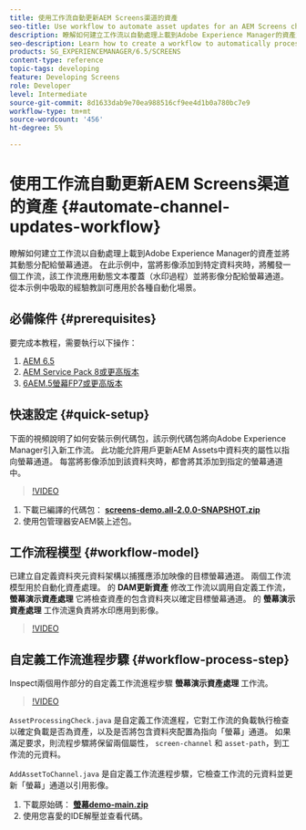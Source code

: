 ```yaml
---
title: 使用工作流自動更新AEM Screens渠道的資產
seo-title: Use workflow to automate asset updates for an AEM Screens channel
description: 瞭解如何建立工作流以自動處理上載到Adobe Experience Manager的資產並將其動態分配給螢幕通道。 在本示例中，當將影像添加到特定資料夾時，將觸發應用動態水印並將影像分配給螢幕通道的工作流。 從本示例中吸取的經驗教訓可應用於各種自動化場景。
seo-description: Learn how to create a workflow to automatically process assets uploaded to Adobe Experience Manager and dynamically assign them to a Screens channel. In this example when an image is added to a specific folder, a workflow is triggered that applies a dynamic watermark and assigns the image to a Screens channel. Lessons learned from this example can be applied to a wide variety of automation scenarios.
products: SG_EXPERIENCEMANAGER/6.5/SCREENS
content-type: reference
topic-tags: developing
feature: Developing Screens
role: Developer
level: Intermediate
source-git-commit: 8d1633dab9e70ea988516cf9ee4d1b0a780bc7e9
workflow-type: tm+mt
source-wordcount: '456'
ht-degree: 5%

---
```



# 使用工作流自動更新AEM Screens渠道的資產 {#automate-channel-updates-workflow}

瞭解如何建立工作流以自動處理上載到Adobe Experience Manager的資產並將其動態分配給螢幕通道。 在此示例中，當將影像添加到特定資料夾時，將觸發一個工作流，該工作流應用動態文本覆蓋（水印過程）並將影像分配給螢幕通道。 從本示例中吸取的經驗教訓可應用於各種自動化場景。

## 必備條件 {#prerequisites}

要完成本教程，需要執行以下操作：

1. [AEM 6.5](https://experienceleague.adobe.com/docs/experience-manager-65.html?lang=zh-Hant)
1. [AEM Service Pack 8或更高版本](https://experienceleague.adobe.com/docs/experience-manager-65/release-notes/service-pack/sp-release-notes.html)
1. [6AEM.5螢幕FP7或更高版本](https://experienceleague.adobe.com/docs/experience-manager-screens/user-guide/release-notes/release-notes-fp-202103.html)

## 快速設定 {#quick-setup}

下面的視頻說明了如何安裝示例代碼包，該示例代碼包將向Adobe Experience Manager引入新工作流。 此功能允許用戶更新AEM Assets中資料夾的屬性以指向螢幕通道。 每當將影像添加到該資料夾時，都會將其添加到指定的螢幕通道中。

>[!VIDEO](https://video.tv.adobe.com/v/333174/?quality=12&learn=on)

1. 下載已編譯的代碼包： **[screens-demo.all-2.0.0-SNAPSHOT.zip](./assets/screens-demo.all-2.0.0-SNAPSHOT.zip)**
1. 使用包管理器安AEM裝上述包。

## 工作流程模型 {#workflow-model}

已建立自定義資料夾元資料架構以捕獲應添加映像的目標螢幕通道。 兩個工作流模型用於自動化資產處理。 的 **DAM更新資產** 修改工作流以調用自定義工作流， **螢幕演示資產處理** 它將檢查資產的包含資料夾以確定目標螢幕通道。 的 **螢幕演示資產處理** 工作流還負責將水印應用到影像。

>[!VIDEO](https://video.tv.adobe.com/v/333175/?quality=12&learn=on)

## 自定義工作流進程步驟 {#workflow-process-step}

Inspect兩個用作部分的自定義工作流進程步驟 **螢幕演示資產處理** 工作流。

>[!VIDEO](https://video.tv.adobe.com/v/333179/?quality=12&learn=on)

`AssetProcessingCheck.java` 是自定義工作流進程，它對工作流的負載執行檢查以確定負載是否為資產，以及是否將包含資料夾配置為指向「螢幕」通道。 如果滿足要求，則流程步驟將保留兩個屬性， `screen-channel` 和 `asset-path`，到工作流的元資料。

`AddAssetToChannel.java` 是自定義工作流進程步驟，它檢查工作流的元資料並更新「螢幕」通道以引用影像。

1. 下載原始碼： **[螢幕demo-main.zip](./assets/screens-demo-main.zip)**
1. 使用您喜愛的IDE解壓並查看代碼。
